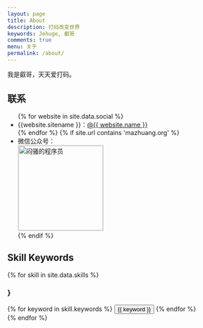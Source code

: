 ```yaml
---
layout: page
title: About
description: 打码改变世界
keywords: Jehuge, 叡哥
comments: true
menu: 关于
permalink: /about/
---
```

我是叡哥，天天爱打码。


## 联系

<ul>
{% for website in site.data.social %}
<li>{{website.sitename }}：<a href="{{ website.url }}" target="_blank">@{{ website.name }}</a></li>
{% endfor %}
{% if site.url contains 'mazhuang.org' %}
<li>
微信公众号：<br />
<img style="height:192px;width:192px;border:1px solid lightgrey;" src="{{ site.url }}/assets/images/qrcode.jpg" alt="闷骚的程序员" />
</li>
{% endif %}
</ul>

## Skill Keywords

{% for skill in site.data.skills %}

### }

<div class="btn-inline">
{% for keyword in skill.keywords %}
<button class="btn btn-outline" type="button">{{ keyword }}</button>
{% endfor %}
</div>
{% endfor %}
